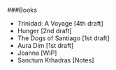 ###Books

* Trinidad: A Voyage [4th draft]
* Hunger [2nd draft]
* The Dogs of Santiago [1st draft]
* Aura Dim [1st draft]
* Joanna [WIP]
* Sanctum Kthadras [Notes]